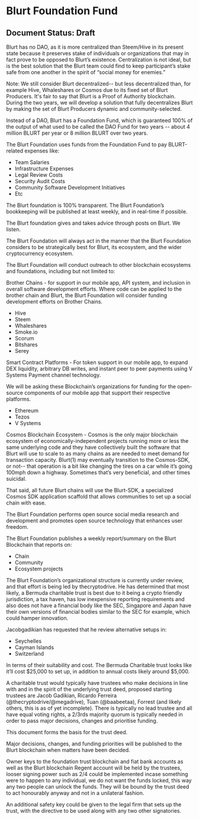 # Blurt Foundation Fund
## Document Status: Draft

Blurt has no DAO, as it is more centralized than Steem/Hive in its present state because it preserves stake of individuals or organizations that may in fact prove to be opposed to Blurt’s existence.  Centralization is not ideal, but is the best solution that the Blurt team could find to keep participant’s stake safe from one another in the spirit of “social money for enemies.” 

Note: We still consider Blurt decentralized-- but less decentralized than, for example Hive, Whaleshares or Cosmos due to its fixed set of Blurt Producers.  It's fair to say that Blurt is a Proof of Authority blockchain. During the two years, we will develop a solution that fully decentralizes Blurt by making the set of Blurt Producers dynamic and community-selected.  

Instead of a DAO, Blurt has a Foundation Fund, which is guaranteed 100% of the output of what used to be called the DAO Fund for two years -- about 4 million BLURT per year or 8 million BLURT over two years.    

The Blurt Foundation uses funds from the Foundation Fund to pay BLURT-related expenses like: 
* Team Salaries
* Infrastructure Expenses
* Legal Review Costs 
* Security Audit Costs
* Community Software Development Initiatives
* Etc


The Blurt foundation is 100% transparent. The Blurt Foundation’s bookkeeping will be published at least weekly, and in real-time if possible. 

The Blurt foundation gives and takes advice through posts on Blurt.  We listen.

The Blurt Foundation will always act in the manner that the Blurt Foundation considers to be strategically best for Blurt, its ecosystem, and the wider cryptocurrency ecosystem.  

The Blurt Foundation will conduct outreach to other blockchain ecosystems and foundations, including but not limited to:

Brother Chains - for support in our mobile app, API system, and inclusion in overall software development efforts.  Where code can be applied to the brother chain and Blurt, the Blurt Foundation will consider funding development efforts on Brother Chains. 
* Hive
* Steem
* Whaleshares
* Smoke.io
* Scorum
* Bitshares
* Serey

Smart Contract Platforms - For token support in our mobile app, to expand DEX liquidity, arbitrary DB writes, and instant peer to peer payments using V Systems Payment channel technology.  

We will be asking these Blockchain’s organizations for funding for the open-source components of our mobile app that support their respective platforms.  
* Ethereum
* Tezos
* V Systems


Cosmos Blockchain Ecosystem - Cosmos is the only major blockchain ecosystem of economically-independent projects running more or less the same underlying code and they have collectively built the software that Blurt will use to scale to as many chains as are needed to meet demand for transaction capacity.  Blurt(1) may eventually transition to the Cosmos-SDK, or not-- that operation is a bit like changing the tires on a car while it’s going 100mph down a highway.  Sometimes that’s very beneficial, and other times suicidal.  

That said, all future Blurt chains will use the Blurt-SDK, a specialized Cosmos SDK application scaffold that allows communities to set up a social chain with ease.  

The Blurt Foundation performs open source social media research and development and promotes open source technology that enhances user freedom.


The Blurt Foundation publishes a weekly report/summary on the Blurt Blockchain that reports on:
* Chain
* Community 
* Ecosystem projects

The Blurt Foundation’s organizational structure is currently under review, and that effort is being led by thecryptodrive.  He has determined that most likely, a Bermuda charitable trust is best due to it being a crypto friendly jurisdiction, a tax haven, has low inexpensive reporting requirements and also does not have a financial body like the SEC, Singapore and Japan have their own versions of financial bodies similar to the SEC for example, which could hamper innovation.  

Jacobgadikian has requested that he review alternative setups in:
* Seychelles
* Cayman Islands
* Switzerland

In terms of their suitability and cost.  The Bermuda Charitable trust looks like it’ll cost $25,000 to set up, in addition to annual costs likely around $5,000.  

A charitable trust would typically have trustees who make decisions in line with and in the spirit of the underlying trust deed, proposed starting trustees are Jacob Gadikian, Ricardo Ferreira (@thecryptodrive/@megadrive), Tuan (@baabeetaa), Forrest (and likely others, this is as of yet incomplete). There is typically no lead trustee and all have equal voting rights, a 2/3rds majority quorum is typically needed in order to pass major decisions, changes and prioritise funding. 

This document forms the basis for the trust deed.

Major decisions, changes, and funding priorities will be published to the Blurt blockchain when matters have been decided. 

Owner keys to the foundation trust blockchain and fiat bank accounts as well as the Blurt blockchain Regent account will be held by the trustees, looser signing power such as 2/4 could be implemented incase something were to happen to any individual, we do not want the funds locked, this way any two people can unlock the funds. They will be bound by the trust deed to act honourably anyway and not in a unilateral fashion. 

An additional safety key could be given to the legal firm that sets up the trust,  with the directive to be used along with any two other signatories.

   

